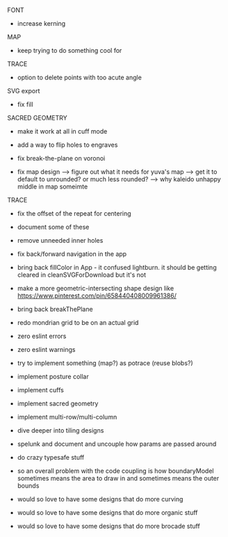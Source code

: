 FONT
- increase kerning

MAP
- keep trying to do something cool for 

TRACE
- option to delete points with too acute angle

SVG export
- fix fill

SACRED GEOMETRY
- make it work at all in cuff mode

- add a way to flip holes to engraves

- fix break-the-plane on voronoi


- fix map design
--> figure out what it needs for yuva's map
--> get it to default to unrounded? or much less rounded?
--> why kaleido unhappy middle in map someimte

TRACE
- fix the offset of the repeat for centering
- document some of these
- remove unneeded inner holes

- fix back/forward navigation in the app

- bring back fillColor in App - it confused lightburn. it should be getting cleared in cleanSVGForDownload but it's not

- make a more geometric-intersecting shape design like https://www.pinterest.com/pin/658440408009961386/


- bring back breakThePlane

- redo mondrian grid to be on an actual grid

- zero eslint errors
- zero eslint warnings

- try to implement something (map?) as potrace (reuse blobs?)

- implement posture collar
- implement cuffs
- implement sacred geometry
- implement multi-row/multi-column
- dive deeper into tiling designs

- spelunk and document and uncouple how params are passed around

- do crazy typesafe stuff

- so an overall problem with the code coupling is how boundaryModel sometimes means the area to draw in and sometimes means the outer bounds

- would so love to have some designs that do more curving
- would so love to have some designs that do more organic stuff
- would so love to have some designs that do more brocade stuff
